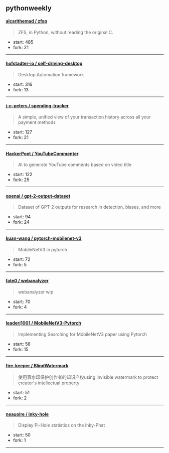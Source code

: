 ## pythonweekly

#### [alcarithemad / zfsp](https://github.com/alcarithemad/zfsp)

> ZFS, in Python, without reading the original C.

+ start: 485
+ fork: 21

----


#### [hofstadter-io / self-driving-desktop](https://github.com/hofstadter-io/self-driving-desktop)

> Desktop Automation framework

+ start: 316
+ fork: 13

----


#### [j-c-peters / spending-tracker](https://github.com/j-c-peters/spending-tracker)

>  A simple, unified view of your transaction history across all your payment methods

+ start: 127
+ fork: 21

----


#### [HackerPoet / YouTubeCommenter](https://github.com/HackerPoet/YouTubeCommenter)

> AI to generate YouTube comments based on video title

+ start: 122
+ fork: 25

----


#### [openai / gpt-2-output-dataset](https://github.com/openai/gpt-2-output-dataset)

> Dataset of GPT-2 outputs for research in detection, biases, and more

+ start: 94
+ fork: 24

----


#### [kuan-wang / pytorch-mobilenet-v3](https://github.com/kuan-wang/pytorch-mobilenet-v3)

> MobileNetV3 in pytorch 

+ start: 72
+ fork: 5

----


#### [fate0 / webanalyzer](https://github.com/fate0/webanalyzer)

> webanalyzer wip

+ start: 70
+ fork: 4

----


#### [leaderj1001 / MobileNetV3-Pytorch](https://github.com/leaderj1001/MobileNetV3-Pytorch)

> Implementing Searching for MobileNetV3 paper using Pytorch

+ start: 56
+ fork: 15

----


#### [fire-keeper / BlindWatermark](https://github.com/fire-keeper/BlindWatermark)

> 使用盲水印保护创作者的知识产权using invisible watermark to protect creator's intellectual property

+ start: 51
+ fork: 2

----


#### [neauoire / inky-hole](https://github.com/neauoire/inky-hole)

> Display Pi-Hole statistics on the Inky-Phat

+ start: 50
+ fork: 1

----

